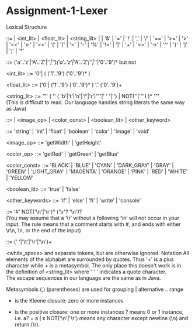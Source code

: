 # Assignment-1-Lexer


Lexical Structure

<token> ::= <ident> | <int_lit> | <float_lit> | <string_lit> | <reserved>  | '&' | '=' | '!' | ',' | '/'
   	| '==' | '>=' | '>' | '<<' | '<-' | '<=' | '(' | '[' | '<' | '-' | '%' | '!=' | '|' | '+' | '>>' | '->'
   	| '^' | ')' | ']' | ';' | '*'
  	 
<ident> ::= ('a'..'z'|'A'..'Z'|'_'|'$') ('a'..'z'|'A'..'Z'|'$'|'_'|'0'..'9')*  but not <reserved>

<int_lit> ::=  '0'| ( ('1'..'9') ('0'..'9')* )

<float_lit> ::=  ('0'|  ('1'..'9') ('0'..'9')* ) '.' ('0'..'9')+

<string_lit> ::=	'"' ( '\' ( 'b'|'t'|'n'|'f'|'r'|'"'|' ' '|'\')  | NOT('\'|'"') )* '"'   
(This is difficult to read.  Our language handles string literals the same way as Java)

<reserved> ::= <type> | <image_op> | <color_const> | <boolean_lit> | <other_keyword>

<type> ::= 'string' | 'int' | 'float' | 'boolean' | 'color' | 'image' | 'void'

<image_op> ::= 'getWidth' | 'getHeight'

<color_op> ::= 'getRed' | 'getGreen' | 'getBlue'

<color_const> ::= 'BLACK’ | 'BLUE' | 'CYAN' | 'DARK_GRAY' | 'GRAY’
                                      | 'GREEN' | 'LIGHT_GRAY' | 'MAGENTA' | 'ORANGE' | 'PINK'
   			  | 'RED' | 'WHITE' | 'YELLOW'
   				 
<boolean_lit> ::= 'true' | 'false'

<other_keywords> ::= 'if' | 'else' | 'fi' | 'write' | 'console'

<comment> ::= '#' NOT('\n'|'\r')* ('\r'? '\n')?  
(You may assume that a ‘\r’ without a following ‘\n’ will not occur in your input.  The rule means that a comment starts with #, and ends with either \r\n, \n, or the end of the input)

<white space> ::=  (' '|'\t'|'\r'|'\n')+

<white_space> and <comment> separate tokens, but are otherwise ignored. 
Notation
All elements of the alphabet are surrounded by quotes.  Thus '+' is a plus character while + is a metasymbol.
The only place this doesn't work is in the definition of <string_lit> where '  '  ' indicates a quote character.  
The escape sequences in our language are the same as in Java.

Metasymbols
(,) (parentheses) are used for grouping
|   alternative
..  range
* is the Kleene closure:  zero or more instances
+ is the positive closure:  one or more instances
? means 0 or 1 instance, i.e. a? = a | ε
NOT('\n'|'\r')  means any character except newline (\n) and return (\r).

